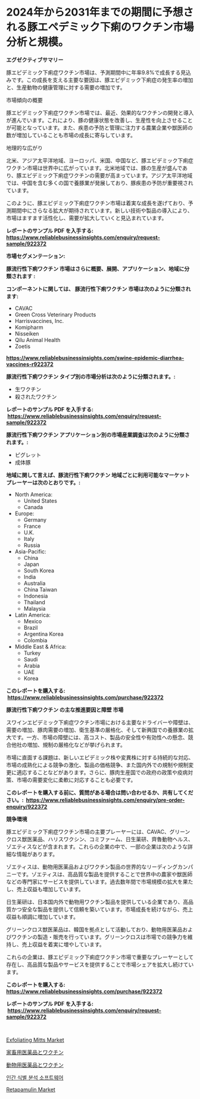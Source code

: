 <p><h1>2024年から2031年までの期間に予想される豚エペデミック下痢のワクチン市場分析と規模。</h1></p><p><strong>エグゼクティブサマリー</strong></p>
<p><p>豚エピデミック下痢症ワクチン市場は、予測期間中に年率9.8%で成長する見込みです。この成長を支える主要な要因は、豚エピデミック下痢症の発生率の増加と、生産動物の健康管理に対する需要の増加です。</p><p>市場傾向の概要</p><p>豚エピデミック下痢症ワクチン市場では、最近、効果的なワクチンの開発と導入が進んでいます。これにより、豚の健康状態を改善し、生産性を向上させることが可能となっています。また、疾患の予防と管理に注力する農業企業や獣医師の数が増加していることも市場の成長に寄与しています。</p><p>地理的な広がり</p><p>北米、アジア太平洋地域、ヨーロッパ、米国、中国など、豚エピデミック下痢症ワクチン市場は世界中に広がっています。北米地域では、豚の生産が盛んであり、豚エピデミック下痢症ワクチンの需要が高まっています。アジア太平洋地域では、中国を含む多くの国で養豚業が発展しており、豚疾患の予防が重要視されています。</p><p>このように、豚エピデミック下痢症ワクチン市場は着実な成長を遂げており、予測期間中にさらなる拡大が期待されています。新しい技術や製品の導入により、市場はますます活性化し、需要が拡大していくと見込まれています。</p></p>
<p><strong>レポートのサンプル PDF を入手する: <a href="https://www.reliablebusinessinsights.com/enquiry/request-sample/922372">https://www.reliablebusinessinsights.com/enquiry/request-sample/922372</a></strong></p>
<p><strong>市場セグメンテーション:</strong></p>
<p><strong> 豚流行性下痢ワクチン 市場はさらに概要、展開、アプリケーション、地域に分類されます :</strong></p>
<p><strong>コンポーネントに関しては、 豚流行性下痢ワクチン 市場は次のように分類されます: &nbsp;</strong></p>
<p><ul><li>CAVAC</li><li>Green Cross Veterinary Products</li><li>Harrisvaccines, Inc.</li><li>Komipharm</li><li>Nisseiken</li><li>Qilu Animal Health</li><li>Zoetis</li></ul></p>
<p><strong><a href="https://www.reliablebusinessinsights.com/swine-epidemic-diarrhea-vaccines-r922372">https://www.reliablebusinessinsights.com/swine-epidemic-diarrhea-vaccines-r922372</a></strong></p>
<p><strong> 豚流行性下痢ワクチン タイプ別の市場分析は次のように分類されます。:</strong></p>
<p><ul><li>生ワクチン</li><li>殺されたワクチン</li></ul></p>
<p><strong>レポートのサンプル PDF を入手する: &nbsp;<a href="https://www.reliablebusinessinsights.com/enquiry/request-sample/922372">https://www.reliablebusinessinsights.com/enquiry/request-sample/922372</a></strong></p>
<p><strong> 豚流行性下痢ワクチン アプリケーション別の市場産業調査は次のように分類されます。:</strong></p>
<p><ul><li>ピグレット</li><li>成体豚</li></ul></p>
<p><strong>地域に関して言えば、豚流行性下痢ワクチン 地域ごとに利用可能なマーケットプレーヤーは次のとおりです。:</strong></p>
<p><ul>
    <li>
        North America:
        <ul>
            <li>United States</li>
            <li>Canada</li>
        </ul>
    </li>
    <li>
        Europe:
        <ul>
            <li>Germany</li>
            <li>France</li>
            <li>U.K.</li>
            <li>Italy</li>
            <li>Russia</li>
        </ul>
    </li>
    <li>
        Asia-Pacific:
        <ul>
            <li>China</li>
            <li>Japan</li>
            <li>South Korea</li>
            <li>India</li>
            <li>Australia</li>
            <li>China Taiwan</li>
            <li>Indonesia</li>
            <li>Thailand</li>
            <li>Malaysia</li>
        </ul>
    </li>
    <li>
        Latin America:
        <ul>
            <li>Mexico</li>
            <li>Brazil</li>
            <li>Argentina Korea</li>
            <li>Colombia</li>
        </ul>
    </li>
    <li>
        Middle East & Africa:
        <ul>
            <li>Turkey</li>
            <li>Saudi</li>
            <li>Arabia</li>
            <li>UAE</li>
            <li>Korea</li>
        </ul>
    </li>
    </ul></p>
<p><strong>このレポートを購入する: &nbsp;<a href="https://www.reliablebusinessinsights.com/purchase/922372">https://www.reliablebusinessinsights.com/purchase/922372</a></strong></p>
<p><strong>豚流行性下痢ワクチン の主な推進要因と障壁 市場</strong></p>
<p><p>スワインエピデミック下痢症ワクチン市場における主要なドライバーや障壁は、需要の増加、豚肉需要の増加、衛生基準の厳格化、そして新興国での養豚業の拡大です。一方、市場の障壁には、高コスト、製品の安全性や有効性への懸念、競合他社の増加、規制の厳格化などが挙げられます。</p><p>市場に直面する課題は、新しいエピデミック株や変異株に対する持続的な対応、市場の成熟化による競争の激化、製品の価格競争、また国内外での規制や規制変更に適応することなどがあります。さらに、豚肉生産国での政府の政策や疫病対策、市場の需要変化に柔軟に対応することも必要です。</p></p>
<p><strong>このレポートを購入する前に、質問がある場合は問い合わせるか、共有してください。:&nbsp; <a href="https://www.reliablebusinessinsights.com/enquiry/pre-order-enquiry/922372">https://www.reliablebusinessinsights.com/enquiry/pre-order-enquiry/922372</a></strong></p>
<p><strong>競争環境</strong></p>
<p><p>豚エピデミック下痢症ワクチン市場の主要プレーヤーには、CAVAC、グリーンクロス獣医薬品、ハリスワクシン、コミファーム、日生薬研、齊魯動物ヘルス、ゾエティスなどが含まれます。これらの企業の中で、一部の企業は次のような詳細な情報があります。</p><p>ゾエティスは、動物用医薬品およびワクチン製品の世界的なリーディングカンパニーです。ゾエティスは、高品質な製品を提供することで世界中の農家や獣医師などの専門家にサービスを提供しています。過去数年間で市場規模の拡大を果たし、売上収益も増加しています。</p><p>日生薬研は、日本国内外で動物用ワクチン製品を提供している企業であり、高品質かつ安全な製品を提供して信頼を築いています。市場成長を続けながら、売上収益も順調に増加しています。</p><p>グリーンクロス獣医薬品は、韓国を拠点として活動しており、動物用医薬品およびワクチンの製造・販売を行っています。グリーンクロスは市場での競争力を維持し、売上収益を着実に増やしています。</p><p>これらの企業は、豚エピデミック下痢症ワクチン市場で重要なプレーヤーとして存在し、高品質な製品やサービスを提供することで市場シェアを拡大し続けています。</p></p>
<p><strong>このレポートを購入する: &nbsp; <a href="https://www.reliablebusinessinsights.com/purchase/922372">https://www.reliablebusinessinsights.com/purchase/922372</a></strong></p>
<p><strong>レポートのサンプル PDF を入手する: &nbsp;<a href="https://www.reliablebusinessinsights.com/enquiry/request-sample/922372">https://www.reliablebusinessinsights.com/enquiry/request-sample/922372</a></strong><strong></strong></p>
<p>&nbsp;</p>
<p><p><a href="https://issuu.com/reportprime-2/docs/exfoliating-mitts-market-size-2030.pptx">Exfoliating Mitts Market</a></p><p><a href="https://github.com/RudyBoyer2017/Market-Research-Report-List-1/blob/main/895573880796.md">家畜用医薬品とワクチン</a></p><p><a href="https://github.com/MosesSpinka1914/Market-Research-Report-List-1/blob/main/681021080795.md">動物用医薬品とワクチン</a></p><p><a href="https://github.com/Tristiarton768456/Market-Research-Report-List-1/blob/main/877048375186.md">인간 식별 분석 소프트웨어</a></p><p><a href="https://github.com/bobicer/Market-Research-Report-List-3/blob/main/retapamulin-market.md">Retapamulin Market</a></p></p>